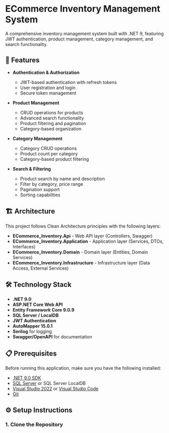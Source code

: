 # ECommerce Inventory Management System

A comprehensive inventory management system built with .NET 9, featuring JWT authentication, product management, category management, and search functionality.

## 🚀 Features

- **Authentication & Authorization**
  - JWT-based authentication with refresh tokens
  - User registration and login
  - Secure token management

- **Product Management**
  - CRUD operations for products
  - Advanced search functionality
  - Product filtering and pagination
  - Category-based organization

- **Category Management**
  - Category CRUD operations
  - Product count per category
  - Category-based product filtering

- **Search & Filtering**
  - Product search by name and description
  - Filter by category, price range
  - Pagination support
  - Sorting capabilities

## 🏗️ Architecture

This project follows Clean Architecture principles with the following layers:

- **ECommerce_Inventory.Api** - Web API layer (Controllers, Swagger)
- **ECommerce_Inventory.Application** - Application layer (Services, DTOs, Interfaces)
- **ECommerce_Inventory.Domain** - Domain layer (Entities, Domain Services)
- **ECommerce_Inventory.Infrastructure** - Infrastructure layer (Data Access, External Services)

## 🛠️ Technology Stack

- **.NET 9.0**
- **ASP.NET Core Web API**
- **Entity Framework Core 9.0.9**
- **SQL Server / LocalDB**
- **JWT Authentication**
- **AutoMapper 15.0.1**
- **Serilog** for logging
- **Swagger/OpenAPI** for documentation

## 📋 Prerequisites

Before running this application, make sure you have the following installed:

- [.NET 9.0 SDK](https://dotnet.microsoft.com/download/dotnet/9.0)
- [SQL Server](https://www.microsoft.com/en-us/sql-server/sql-server-downloads) or SQL Server LocalDB
- [Visual Studio 2022](https://visualstudio.microsoft.com/) or [Visual Studio Code](https://code.visualstudio.com/)
- [Git](https://git-scm.com/)

## ⚙️ Setup Instructions

### 1. Clone the Repository
